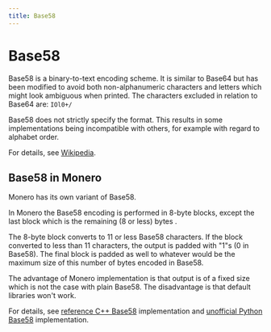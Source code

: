 ```yaml
---
title: Base58
---
```

# Base58

Base58 is a binary-to-text encoding scheme. It is similar to Base64 but has been modified to avoid both non-alphanumeric characters and letters which might look ambiguous when printed. The characters excluded in relation to Base64 are: `IOl0+/`

Base58 does not strictly specify the format. This results in some implementations being incompatible with others, for example with regard to alphabet order.

For details, see [Wikipedia](https://en.wikipedia.org/wiki/Base58).

## Base58 in Monero

Monero has its own variant of Base58.

In Monero the Base58 encoding is performed in 8-byte blocks, except the last block which is the remaining (8 or less) bytes .

The 8-byte block converts to 11 or less Base58 characters. If the block converted to less than 11 characters, the output is padded with "1"s (0 in Base58). The final block is padded as well to whatever would be the maximum size of this number of bytes encoded in Base58.

The advantage of Monero implementation is that output is of a fixed size which is not the case with plain Base58. The disadvantage is that default libraries won't work.

For details, see [reference C++ Base58](https://github.com/monero-project/monero/blob/master/src/common/base58.cpp) implementation and [unofficial Python Base58](https://github.com/bigreddmachine/MoneroPy/blob/master/moneropy/base58.py) implementation.
